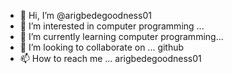 - 👋 Hi, I’m @arigbedegoodness01
- 👀 I’m interested in computer programming ...
- 🌱 I’m currently learning computer programming...
- 💞️ I’m looking to collaborate on ... github 
- 📫 How to reach me ... arigbedegoodness01 

<!---
arigbedegoodness01/arigbedegoodness01 is a ✨ special ✨ repository because its `README.md` (this file) appears on your GitHub profile.
You can click the Preview link to take a look at your changes.
--->
